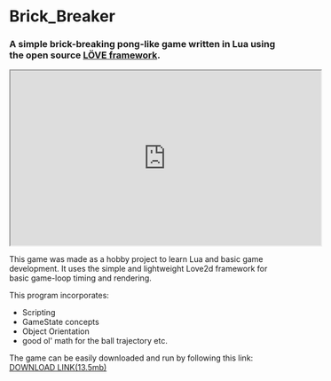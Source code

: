 # Brick_Breaker
### A simple brick-breaking pong-like game written in Lua using the open source [LÖVE framework](https://love2d.org/).




<div align="center">
<iframe width="560" height="315" src="https://www.youtube.com/embed/MD7Esl4MXjo" frameborder="3" allow="accelerometer; autoplay; encrypted-media; gyroscope; picture-in-picture" allowfullscreen></iframe>
</div>

This game was made as a hobby project to learn Lua and basic game development. It uses the simple and lightweight Love2d framework for basic game-loop timing and rendering.

This program incorporates:
* Scripting
* GameState concepts
* Object Orientation
* good ol' math for the ball trajectory etc.

The game can be easily downloaded and run by following this link:
[DOWNLOAD LINK(13.5mb)](https://github.com/tannerdanger/Brick_Breaker/raw/master/BrickBreaker.zip)

